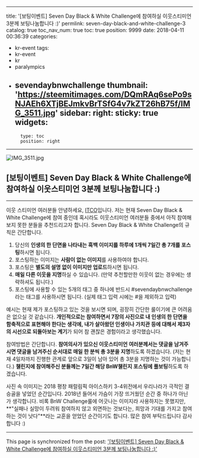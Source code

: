 
---
title: '[보팅이벤트] Seven Day Black & White Challenge에 참여하실 이웃스티미언 3분께 보팅나눔합니다 :)'
permlink: seven-day-black-and-white-challenge-3
catalog: true
toc_nav_num: true
toc: true
position: 9999
date: 2018-04-11 00:36:39
categories:
- kr-event
tags:
- kr-event
- kr
- paralympics
- sevendaybnwchallenge
thumbnail: 'https://steemitimages.com/DQmRAq6sePo9sNJAEh6XTjBEJmkvBrTSfG4v7kZT26hB75f/IMG_3511.jpg'
sidebar:
    right:
        sticky: true
widgets:
    -
        type: toc
        position: right
---


![IMG_3511.jpg](https://steemitimages.com/DQmRAq6sePo9sNJAEh6XTjBEJmkvBrTSfG4v7kZT26hB75f/IMG_3511.jpg)

## [보팅이벤트]  Seven Day Black & White Challenge에 참여하실 이웃스티미언 3분께 보팅나눔합니다 :)
***


이웃 스티미언 여러분들 안녕하세요, [ITCO](https://steemit.com/@donekim)입니다.
저는 현재 Seven Day Black & White Challenge에 참여 중인데 혹시라도 이웃스티미언 여러분들 중에서 아직 참여해보지 못한 분들을 추천드리고자 합니다. Seven Day Black & White Challenge의 규칙은 간단합니다.

1) 당신의 **인생의 한 단면을 나타내는 흑백 이미지를 하루에 1개씩 7일간 총 7개를 포스팅**하시면 됩니다.
2) 포스팅하는 이미지는 **사람이 없는 이미지**를 사용하여야 합니다.
3) 포스팅은 **별도의 설명 없이 이미지만 업로드**하시면 됩니다.
4) **매일 다른 이웃을 지명**하실 수 있습니다. (만약 추천할만한 이웃이 없는 경우에는 생략하셔도 됩니다.)
5) 포스팅에 사용할 수 있는 5개의 태그 중 하나에 반드시 #sevendaybnwchallenge라는 태그를 사용하시면 됩니다. (실제 태그 입력 시에는 #을 제외하고 입력)

예시는 현재 제가 포스팅하고 있는 것을 보시면 되며, 굉장히 간단한 룰이기에 큰 어려움은 없으실 것 같습니다.  **개인적으로는 참여하면서 7장의 사진으로 내 인생의 한 단면을 함축적으로 표현해야 한다는 생각에, 내가 살아왔던 인생이나 가치관 등에 대해서 제3자의 시선으로 되돌아보는 계기**가 되어 참 괜찮은 경험이라고 생각했습니다.

참여방법은 간단합니다. **참여의사가 있으신 이웃스티미언 여러분께서는 댓글을 남겨주시면 댓글을 남겨주신 순서대로 매일 한 분씩 총 3분을 지명**하도록 하겠습니다. (저는 현재 4일차까지 진행한 관계로 앞으로 3일이 남아 있어 총 3분을 지명하는 것이 가능합니다.) **챌린지에 참여해주신 분들께는 7일간 해당 BnW챌린지 포스팅에 풀보팅**하도록 하겠습니다.

사진 속 이미지는 2018 평창 패럴림픽 아이스하키 3-4위전에서 우리나라가 극적인 결승골을 넣었던 순간입니다. 2018년 들어서 가슴이 가장 뜨거웠던 순간 중 하나가 아닌가 생각합니다. 비록 BnW Challenge룰에 어긋나는 이미지라 사용하지는 못했지만, **"실패나 실망이 두려워 참여하지 않고 외면하는 것보다는, 희망과 기대를 가지고 참여하는 것이 낫다"**라는 교훈을 얻었던 순간이기도 합니다. 많은 참여 부탁드립니다 감사합니다 :)

- - -

This page is synchronized from the post: ['[보팅이벤트] Seven Day Black & White Challenge에 참여하실 이웃스티미언 3분께 보팅나눔합니다 :)'](https://steemit.com/@donekim/seven-day-black-and-white-challenge-3)
